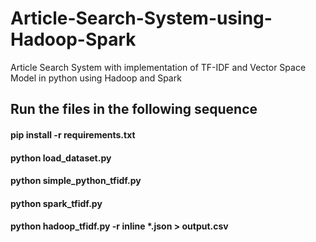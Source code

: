 # Article-Search-System-using-Hadoop-Spark
Article Search System with implementation of TF-IDF and Vector Space Model in python using Hadoop and Spark


## Run the files in the following sequence

#### pip install -r requirements.txt
#### python load_dataset.py
#### python simple_python_tfidf.py
#### python spark_tfidf.py
#### python hadoop_tfidf.py -r inline *.json > output.csv
